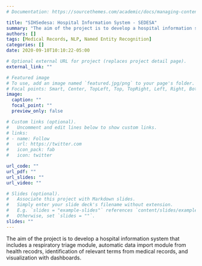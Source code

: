 ```yaml
---
# Documentation: https://sourcethemes.com/academic/docs/managing-content/

title: "SIHSedesa: Hospital Information System - SEDESA"
summary: "The aim of the project is to develop a hospital information system that includes a respiratory triage module, automatic data import module from health recodrs, identification of relevant terms from medical records, and visualization with dashboards."
authors: []
tags: [Medical Records, NLP, Named Entity Recognition]
categories: []
date: 2020-09-10T10:10:22-05:00

# Optional external URL for project (replaces project detail page).
external_link: ""

# Featured image
# To use, add an image named `featured.jpg/png` to your page's folder.
# Focal points: Smart, Center, TopLeft, Top, TopRight, Left, Right, BottomLeft, Bottom, BottomRight.
image:
  caption: ""
  focal_point: ""
  preview_only: false

# Custom links (optional).
#   Uncomment and edit lines below to show custom links.
# links:
# - name: Follow
#   url: https://twitter.com
#   icon_pack: fab
#   icon: twitter

url_code: ""
url_pdf: ""
url_slides: ""
url_video: ""

# Slides (optional).
#   Associate this project with Markdown slides.
#   Simply enter your slide deck's filename without extension.
#   E.g. `slides = "example-slides"` references `content/slides/example-slides.md`.
#   Otherwise, set `slides = ""`.
slides: ""
---
```


The aim of the project is to develop a hospital information system that includes a respiratory triage module, automatic data import module from health recodrs, identification of relevant terms from medical records, and visualization with dashboards.